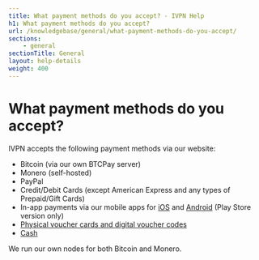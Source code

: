 ```yaml
---
title: What payment methods do you accept? - IVPN Help
h1: What payment methods do you accept?
url: /knowledgebase/general/what-payment-methods-do-you-accept/
sections:
    - general
sectionTitle: General
layout: help-details
weight: 400
---
```

# What payment methods do you accept?

IVPN accepts the following payment methods via our website:

* Bitcoin (via our own BTCPay server)
* Monero (self-hosted)
* PayPal
* Credit/Debit Cards (except American Express and any types of Prepaid/Gift Cards)
* In-app payments via our mobile apps for [iOS](/apps-ios/) and [Android](/apps-android/) (Play Store version only)
* [Physical voucher cards and digital voucher codes](/knowledgebase/billing/voucher-cards-faq/)
* [Cash](/knowledgebase/billing/how-can-i-pay-with-cash/)

We run our own nodes for both Bitcoin and Monero.
